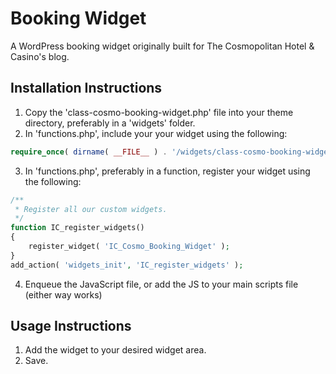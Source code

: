 # Booking Widget
A WordPress booking widget originally built for The Cosmopolitan Hotel & Casino's blog.

## Installation Instructions
1. Copy the 'class-cosmo-booking-widget.php' file into your theme directory, preferably in a 'widgets' folder.
2. In 'functions.php', include your your widget using the following:
```php
require_once( dirname( __FILE__ ) . '/widgets/class-cosmo-booking-widget.php' );
```
3. In 'functions.php', preferably in a function, register your widget using the following:
```php  
/**
 * Register all our custom widgets.
 */
function IC_register_widgets()
{
    register_widget( 'IC_Cosmo_Booking_Widget' );
}
add_action( 'widgets_init', 'IC_register_widgets' );
```
4. Enqueue the JavaScript file, or add the JS to your main scripts file (either way works)

## Usage Instructions
1. Add the widget to your desired widget area.
2. Save.
